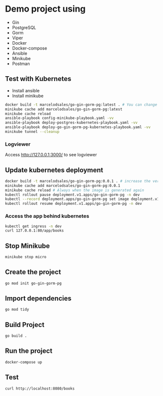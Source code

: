 # Demo project using 
* Gin
* PostgreSQL
* Gorm
* Viper
* Docker
* Docker-compose
* Ansible
* Minikube
* Postman

## Test with Kubernetes
* Install ansible
* Install minikube

```bash
docker build -t marcelodsales/go-gin-gorm-pg:latest . # You can change the image name
minikube cache add marcelodsales/go-gin-gorm-pg:latest
minikube cache reload
ansible-playbook config-minikube-playbook.yaml -vv
ansible-playbook deploy-postgres-kubernetes-playbook.yaml -vv
ansible-playbook deploy-go-gin-gorm-pg-kubernetes-playbook.yaml -vv
minikube tunnel --cleanup
```

### Logviewer
Access http://127.0.0.1:3000/ to see logviewer

## Update kubernetes deployment
```bash
docker build -t marcelodsales/go-gin-gorm-pg:0.0.1 . # increase the version
minikube cache add marcelodsales/go-gin-gorm-pg:0.0.1
minikube cache reload # Always when the image is generated again
kubectl rollout pause deployment.v1.apps/go-gin-gorm-pg -n dev
kubectl --record deployment.apps/go-gin-gorm-pg set image deployment.v1.apps/go-gin-gorm-pg go-gin-gorm-pg=marcelodsales/go-gin-gorm-pg:0.0.1 -n dev
kubectl rollout resume deployment.v1.apps/go-gin-gorm-pg -n dev
```

### Access the app behind kubernetes
```bash
kubectl get ingress -n dev
curl 127.0.0.1:80/app/books
```

## Stop Minikube
```bash
minikube stop micro
```

## Create the project
```bash
go mod init go-gin-gorm-pg
```

## Import dependencies
```bash
go mod tidy
```

## Build Project
```bash
go build .
```

## Run the project
```bash
docker-compose up
```

## Test
```bash
curl http://localhost:8080/books
```